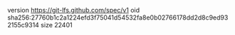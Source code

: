 version https://git-lfs.github.com/spec/v1
oid sha256:27760b1c2a1224efd3f75041d54532fa8e0b02766178dd2d8c9ed932155c9314
size 22401
